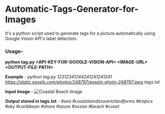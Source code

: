 # Automatic-Tags-Generator-for-Images
It's a python script used to generate tags for a picture automatically using Google Vision API's label detection.

### Usage-
**python tag.py &lt;API-KEY-FOR-GOOGLE-VISION-API&gt; &lt;IMAGE-URL&gt; &lt;OUTPUT-FILE-PATH&gt;**

**Example** -
*python tag.py 12312341244241241241241 https://static.pexels.com/photos/248797/pexels-photo-248797.jpeg tags.txt*

**Input Image -**
![Coastal Beach Image](https://github.com/purvil12c/Automatic-Tags-Generator-for-Images/blob/master/pexels-photo-248797.jpeg)

**Output stored in tags.txt** -
*#sea #coastalandoceaniclandforms #tropics #sky #caribbean #shore #azure #ocean #beach #coast*
